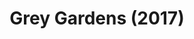 ---
layout: shows
title: Grey Gardens (2017)
image: 
image_credit: 
image_alt:
image_caption:
category: 
details:
  Theatre: Theatre Jacksonville
cast:
 Gould: Michael Lipp
crew:
  Director: Michael Lipp
external_links:
---